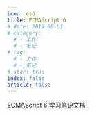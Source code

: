 ```yaml
---
icon: es6
title: ECMAScript 6
# date: 2019-09-01
# category:
  # - 工作
  # - 笔记
# tag:
  # - 工作
  # - 笔记
# star: true
index: false
article: false
---
```



ECMAScript 6 学习笔记文档